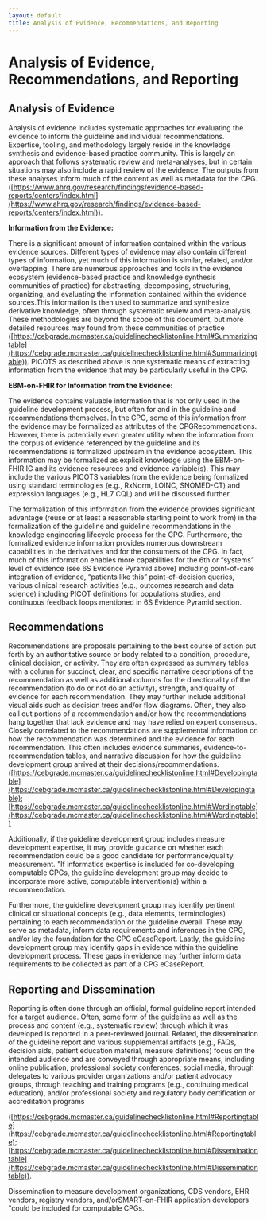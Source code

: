 ```yaml
---
layout: default
title: Analysis of Evidence, Recommendations, and Reporting
---
```


# **Analysis of Evidence, Recommendations, and Reporting**


## **Analysis of Evidence**

Analysis of evidence includes systematic approaches for evaluating the evidence to inform the guideline and individual recommendations. Expertise, tooling, and methodology largely reside in the knowledge synthesis and evidence-based practice community.  This is largely an approach that follows systematic review and meta-analyses, but in certain situations may also include a rapid review of the evidence.  The outputs from these analyses inform much of the content as well as metadata for the CPG. ([https://www.ahrq.gov/research/findings/evidence-based-reports/centers/index.html](https://www.ahrq.gov/research/findings/evidence-based-reports/centers/index.html)).  

**Information from the Evidence:**

There is a significant amount of information contained within the various evidence sources.  Different types of evidence may also contain different types of information, yet much of this information is similar, related, and/or overlapping.  There are numerous approaches and tools in the evidence ecosystem (evidence-based practice and knowledge synthesis communities of practice) for abstracting, decomposing, structuring, organizing, and evaluating the information contained within the evidence sources.This information is then used to summarize and synthesize derivative knowledge, often through systematic review and meta-analysis. These methodologies are beyond the scope of this document, but more detailed resources may found from these communities of practice ([https://cebgrade.mcmaster.ca/guidelinechecklistonline.html#Summarizingtable](https://cebgrade.mcmaster.ca/guidelinechecklistonline.html#Summarizingtable)).  PICOTS as described above is one systematic means of extracting information from the evidence that may be particularly useful in the CPG.

**EBM-on-FHIR for Information from the Evidence:**

The evidence contains valuable information that is not only used in the guideline development process, but often for and in the guideline and recommendations themselves.  In the CPG, some of this information from the evidence may be formalized as attributes of the CPGRecommendations.  However, there is potentially even greater utility when the information from the corpus of evidence referenced by the guideline and its recommendations is formalized upstream in the evidence ecosystem.  This information may be formalized as explicit knowledge using the EBM-on-FHIR IG and its evidence resources and evidence variable(s).  This may include the various PICOTS variables from the evidence being formalized using standard terminologies (e.g., RxNorm, LOINC, SNOMED-CT) and expression languages (e.g., HL7 CQL) and will be discussed further.  

The formalization of this information from the evidence provides significant advantage (reuse or at least a reasonable starting point to work from) in the formalization of the guideline and guideline recommendations in the knowledge engineering lifecycle process for the CPG.  Furthermore, the formalized evidence information provides numerous downstream capabilities in the derivatives and for the consumers of the CPG.  In fact, much of this information enables more capabilities for the 6th or “systems” level of evidence (see 6S Evidence Pyramid above) including point-of-care integration of evidence, “patients like this” point-of-decision queries, various clinical research activities (e.g., outcomes research and data science) including PICOT definitions for populations studies, and continuous feedback loops mentioned in 6S Evidence Pyramid section.


## **Recommendations**

Recommendations are proposals pertaining to the best course of action put forth by an authoritative source or body related to a condition, procedure, clinical decision, or activity.  They are often expressed as summary tables with a column for succinct, clear, and specific narrative descriptions of the recommendation as well as additional columns for the directionality of the recommendation (to do or not do an activity), strength, and quality of evidence for each recommendation.  They may further include additional visual aids such as decision trees and/or flow diagrams.  Often, they also call out portions of a recommendation and/or how the recommendations hang together that lack evidence and may have relied on expert consensus.  Closely correlated to the recommendations are supplemental information on how the recommendation was determined and the evidence for each recommendation. This often includes evidence summaries, evidence-to-recommendation tables, and narrative discussion for how the guideline development group arrived at their decisions/recommendations.  ([https://cebgrade.mcmaster.ca/guidelinechecklistonline.html#Developingtable](https://cebgrade.mcmaster.ca/guidelinechecklistonline.html#Developingtable); [https://cebgrade.mcmaster.ca/guidelinechecklistonline.html#Wordingtable](https://cebgrade.mcmaster.ca/guidelinechecklistonline.html#Wordingtable))

Additionally, if the guideline development group includes measure development expertise, it may provide guidance on whether each recommendation could be a good candidate for performance/quality measurement. "If informatics expertise is included for co-developing computable CPGs, the guideline development group may decide to incorporate more active, computable intervention(s) within a recommendation.

Furthermore, the guideline development group may identify pertinent clinical or situational concepts (e.g., data elements, terminologies) pertaining to each recommendation or the guideline overall.  These may serve as metadata, inform data requirements and inferences in the CPG, and/or lay the foundation for the CPG eCaseReport.  Lastly, the guideline development group may identify gaps in evidence within the guideline development process. These gaps in evidence may further inform data requirements to be collected as part of a CPG eCaseReport.


## **Reporting and Dissemination**

Reporting is often done through an official, formal guideline report intended for a target audience. Often, some form of the guideline as well as the process and content (e.g., systematic review) through which it was developed is reported in a peer-reviewed journal.  Related, the dissemination of the guideline report and various supplemental artifacts (e.g., FAQs, decision aids, patient education material, measure definitions) focus on the intended audience and are conveyed through appropriate means, including online publication, professional society conferences, social media, through delegates to various provider organizations and/or patient advocacy groups, through teaching and training programs (e.g., continuing medical education), and/or professional society and regulatory body certification or accreditation programs  

([https://cebgrade.mcmaster.ca/guidelinechecklistonline.html#Reportingtable](https://cebgrade.mcmaster.ca/guidelinechecklistonline.html#Reportingtable); [https://cebgrade.mcmaster.ca/guidelinechecklistonline.html#Disseminationtable](https://cebgrade.mcmaster.ca/guidelinechecklistonline.html#Disseminationtable)).

Dissemination to measure development organizations, CDS vendors, EHR vendors, registry vendors, and/orSMART-on-FHIR application developers "could be included for computable CPGs.
